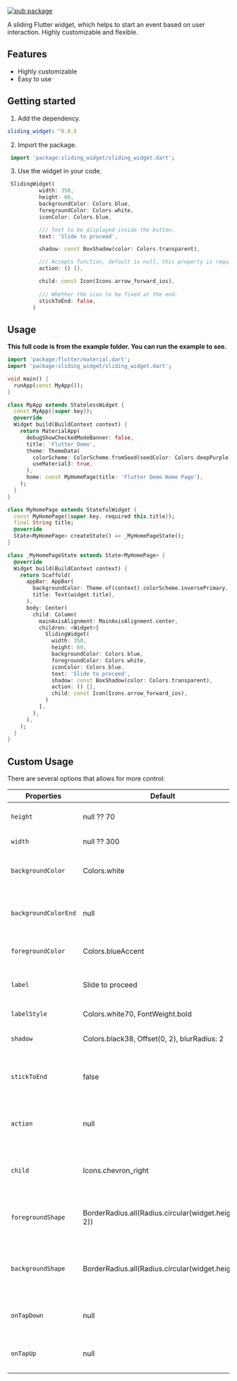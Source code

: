 [![pub package](https://img.shields.io/badge/pub-0.0.5-blue.svg)](https://pub.dev/packages/sliding_widget)

A sliding Flutter widget, which helps to start an event based on user interaction. Highly customizable and flexible.

## Features

- Highly customizable
- Easy to use

## Getting started

1. Add the dependency.

```yml
sliding_widget: ^0.0.5
```

2. Import the package.

```Dart
 import 'package:sliding_widget/sliding_widget.dart';
```

3. Use the widget in your code.

```Dart
 SlidingWidget(
          width: 350,
          height: 60,
          backgroundColor: Colors.blue,
          foregroundColor: Colors.white,
          iconColor: Colors.blue,

          /// Text to be displayed inside the button.
          text: 'Slide to proceed',

          shadow: const BoxShadow(color: Colors.transparent),

          /// Accepts function, default is null, this property is required.
          action: () {},

          child: const Icon(Icons.arrow_forward_ios),
          
          /// Whether the icon to be fixed at the end.
          stickToEnd: false,
        ) 
```

## Usage

**This full code is from the example folder. You can run the example to see.**

```dart
import 'package:flutter/material.dart';
import 'package:sliding_widget/sliding_widget.dart';

void main() {
  runApp(const MyApp());
}

class MyApp extends StatelessWidget {
  const MyApp({super.key});
  @override
  Widget build(BuildContext context) {
    return MaterialApp(
      debugShowCheckedModeBanner: false,
      title: 'Flutter Demo',
      theme: ThemeData(
        colorScheme: ColorScheme.fromSeed(seedColor: Colors.deepPurple),
        useMaterial3: true,
      ),
      home: const MyHomePage(title: 'Flutter Demo Home Page'),
    );
  }
}

class MyHomePage extends StatefulWidget {
  const MyHomePage({super.key, required this.title});
  final String title;
  @override
  State<MyHomePage> createState() => _MyHomePageState();
}

class _MyHomePageState extends State<MyHomePage> {
  @override
  Widget build(BuildContext context) {
    return Scaffold(
      appBar: AppBar(
        backgroundColor: Theme.of(context).colorScheme.inversePrimary,
        title: Text(widget.title),
      ),
      body: Center(
        child: Column(
          mainAxisAlignment: MainAxisAlignment.center,
          children: <Widget>[
            SlidingWidget(
              width: 350,
              height: 60,
              backgroundColor: Colors.blue,
              foregroundColor: Colors.white,
              iconColor: Colors.blue,
              text: 'Slide to proceed',
              shadow: const BoxShadow(color: Colors.transparent),
              action: () {},
              child: const Icon(Icons.arrow_forward_ios),
            )
          ],
        ),
      ),
    );
  }
}
```

## Custom Usage
There are several options that allows for more control:

|  Properties  |   Default   |   Description   |
|--------------|-----------------|--------------|
| `height` | null ?? 70 | Gives a height to a widget |
| `width` | null ?? 300 | Gives a width to a widget |
| `backgroundColor` | Colors.white | Gives a background color to a widget |
| `backgroundColorEnd` | null | Gives a background color to a widget while dragged |
| `foregroundColor` | Colors.blueAccent | Gives a color to a slider button |
| `label` | Slide to proceed | A text widget which assigns a label |
| `labelStyle` | Colors.white70, FontWeight.bold | Assigns label TextStyle |
| `shadow` | Colors.black38, Offset(0, 2), blurRadius: 2 | Gives a shadow to a slider button |
| `stickToEnd` | false | Make it true if the Icon need to be placed in the end position |
| `action` | null | (required) Define an action after sliding a button |
| `child` | Icons.chevron_right | For more customizable button add your own widget |
| `foregroundShape` | BorderRadius.all(Radius.circular(widget.height / 2)) | Gives shape to the child widget through BorderRadius |
| `backgroundShape` | BorderRadius.all(Radius.circular(widget.height)) | Gives shape to the background widget through BorderRadius |
| `onTapDown` | null | Add action when user interacts with the widget |
| `onTapUp` | null | Add action when user interacts with the widget |

<br>
<br>
